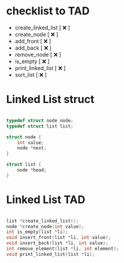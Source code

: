 # checklist to TAD
  - create_linked_list [ :x: ]
  - create_node [ :x: ]
  - add_front [ :x: ]
  - add_back [ :x: ]
  - remove_node [ :x: ]
  - is_empty [ :x: ]
  - print_linked_list [ :x: ]
  - sort_list [ :x: ]

# Linked List struct

```c

typedef struct node node;
typedef struct list list;

struct node {
	int value;
	node *next;
}

struct list {
	node *head;
}

```

# Linked List TAD

```c

list *create_linked_list();
node *create_node(int value);
int is_empty(list *li);
void insert_front(list *li, int value);
void insert_back(list *li, int value);
int remove_element(list *li, int element);
void print_linked_list(list *li);

```